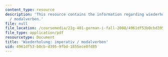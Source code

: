 ```yaml
---
content_type: resource
description: 'This resource contains the information regarding wiederholung: imperativ
  / modalverben.'
file: null
file_location: /coursemedia/21g-401-german-i-fall-2008/4961df53b0cbd3959fbd1855ece0fd85_MIT21G_401F08_imperativ.pdf
file_type: application/pdf
resourcetype: Document
title: 'Wiederholung: imperativ / modalverben'
uid: 4961df53-b0cb-d395-9fbd-1855ece0fd85
---
```

